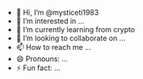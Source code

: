 - 👋 Hi, I’m @mysticeti1983
- 👀 I’m interested in ...
- 🌱 I’m currently learning from crypto
- 💞️ I’m looking to collaborate on ...
- 📫 How to reach me ...
- 😄 Pronouns: ...
- ⚡ Fun fact: ...

<!---
mysticeti1983/mysticeti1983 is a ✨ special ✨ repository because its `README.md` (this file) appears on your GitHub profile.
You can click the Preview link to take a look at your changes.
--->
